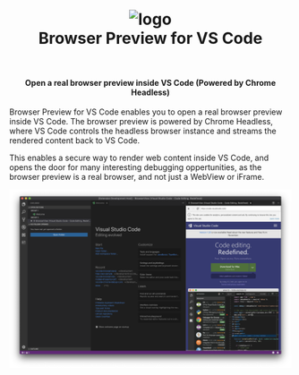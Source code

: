 <h1 align="center">
  <br>
    <img src="https://github.com/auchenberg/vscode-browser-preview/blob/master/resources/icon_128.png?raw=true" alt="logo" width="100">
  <br>
  Browser Preview for VS Code
  <br>
  <br>
</h1>

<h4 align="center">Open a real browser preview inside VS Code (Powered by Chrome Headless)</h4>

Browser Preview for VS Code enables you to open a real browser preview inside VS Code. The browser preview is powered by Chrome Headless, where VS Code controls the headless browser instance and streams the rendered content back to VS Code. 

This enables a secure way to render web content inside VS Code, and opens the door for many interesting debugging oppertunities, as the browser preview is a real browser, and not just a WebView or iFrame.


![](resources/screenshot.png)



